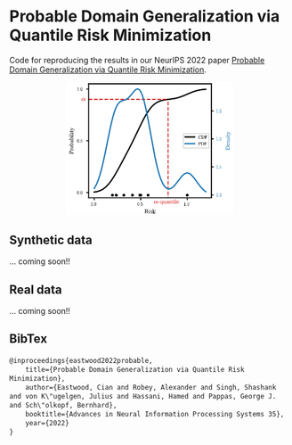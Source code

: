 # Probable Domain Generalization via Quantile Risk Minimization
Code for reproducing the results in our NeurIPS 2022 paper [Probable Domain Generalization via Quantile Risk Minimization](https://arxiv.org/abs/2207.09944).

<p align="center">
  <img src="https://github.com/cianeastwood/qrm/blob/main/quantile_risk.png?raw=true" width="300" alt="Quantile risk" />
</p>

## Synthetic data
... coming soon!!

## Real data
... coming soon!!

## BibTex

```
@inproceedings{eastwood2022probable,
    title={Probable Domain Generalization via Quantile Risk Minimization},
    author={Eastwood, Cian and Robey, Alexander and Singh, Shashank and von K\"ugelgen, Julius and Hassani, Hamed and Pappas, George J. and Sch\"olkopf, Bernhard},
    booktitle={Advances in Neural Information Processing Systems 35},
    year={2022}
}
```
